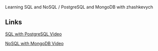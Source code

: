 Learning SQL and NoSQL / PostgreSQL and MongoDB with zhashkevych

## Links
[SQL with PostgreSQL Video](https://www.youtube.com/watch?v=i5-1HNf3W_Y)

[NoSQL with MongoDB Video](https://www.youtube.com/watch?v=bEpIZfOxItU)
